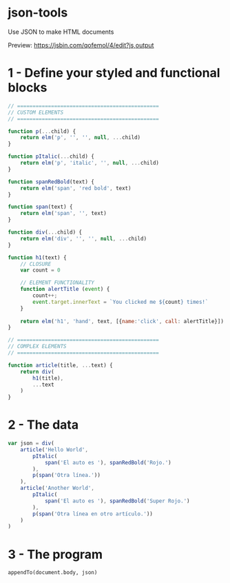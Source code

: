 # json-tools
Use JSON to make HTML documents

Preview: https://jsbin.com/qofemol/4/edit?js,output

# 1 - Define your styled and functional blocks

```javascript
// ==============================================
// CUSTOM ELEMENTS
// ==============================================

function p(...child) {
    return elm('p', '', '', null, ...child)
}

function pItalic(...child) {
    return elm('p', 'italic', '', null, ...child)
}

function spanRedBold(text) {
    return elm('span', 'red bold', text)
}

function span(text) {
    return elm('span', '', text)
}

function div(...child) {
    return elm('div', '', '', null, ...child)
}

function h1(text) {
    // CLOSURE
    var count = 0

    // ELEMENT FUNCTIONALITY
    function alertTitle (event) {
        count++;
        event.target.innerText = `You clicked me ${count} times!`
    }
    
    return elm('h1', 'hand', text, [{name:'click', call: alertTitle}])
}

// ==============================================
// COMPLEX ELEMENTS
// ==============================================

function article(title, ...text) {
    return div(
        h1(title),
        ...text
    )
}
```

# 2 - The data

```javascript
var json = div(
    article('Hello World',
        pItalic(
            span('El auto es '), spanRedBold('Rojo.')
        ),
        p(span('Otra línea.'))
    ),
    article('Another World',
        pItalic(
            span('El auto es '), spanRedBold('Super Rojo.')
        ),
        p(span('Otra línea en otro artículo.'))
    )
)
```

# 3 - The program

```javscript
appendTo(document.body, json)
```

